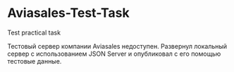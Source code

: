 # Aviasales-Test-Task
Test practical task

Тестовый сервер компании Aviasales недоступен. Развернул локальный сервер с использованием JSON Server и опубликовал с его помощью тестовые данные.
